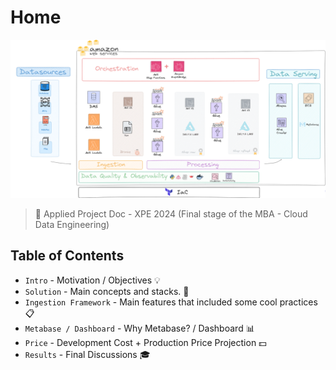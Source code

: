 # Home

<img src="./assets/images/arquiteture_draw.png" />

> 💾 Applied Project Doc - XPE 2024
(Final stage of the MBA - Cloud Data Engineering)

## Table of Contents

* `Intro` - Motivation / Objectives 💡
* `Solution` - Main concepts and stacks. 📐
* `Ingestion Framework` - Main features that included some cool practices 📋
* `Metabase / Dashboard` - Why Metabase? / Dashboard 📊
* `Price` - Development Cost + Production Price Projection 💵
* `Results` - Final Discussions 🎓